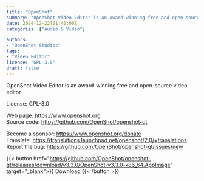 ```yaml
---
title: "OpenShot"
summary: "OpenShot Video Editor is an award-winning free and open-source video editor"
date: 2024-12-22T21:40:00Z
categories: ["Audio & Video"]

authors:
- "OpenShot Studios"
tags: 
- "Video Editor"
license: "GPL-3.0"
draft: false
---
```


OpenShot Video Editor is an award-winning free and open-source video editor

License: GPL-3.0

Web page: <https://www.openshot.org>  
Source code: <https://github.com/OpenShot/openshot-qt>

Become a sponsor: <https://www.openshot.org/donate>  
Translate: <https://translations.launchpad.net/openshot/2.0/+translations>  
Report the bug: <https://github.com/OpenShot/openshot-qt/issues/new>  

{{< button href="https://github.com/OpenShot/openshot-qt/releases/download/v3.3.0/OpenShot-v3.3.0-x86_64.AppImage" target="_blank">}}
Download
{{< /button >}}